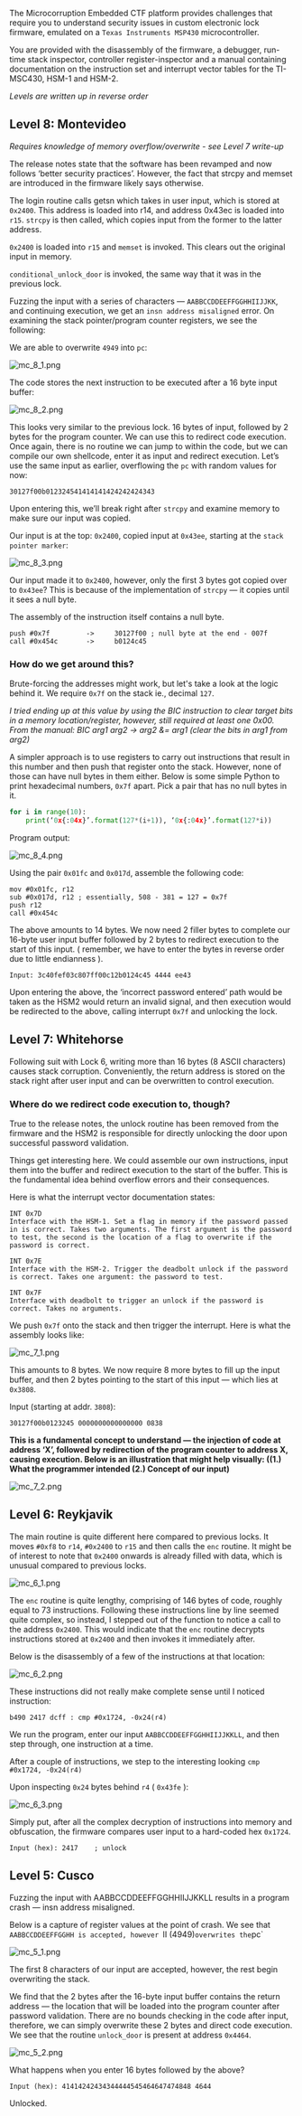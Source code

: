 The Microcorruption Embedded CTF platform provides challenges that require you to understand security issues in custom electronic lock firmware, emulated on a `Texas Instruments MSP430` microcontroller.

You are provided with the disassembly of the firmware, a debugger, run-time stack inspector, controller register-inspector and a manual containing documentation on the instruction set and interrupt vector tables for the TI-MSC430, HSM-1 and HSM-2.

*Levels are written up in reverse order*


## Level 8: Montevideo
*Requires knowledge of memory overflow/overwrite - see Level 7 write-up*

The release notes state that the software has been revamped and now follows ‘better security practices’. However, the fact that strcpy and memset are introduced in the firmware likely says otherwise.

The login routine calls getsn which takes in user input, which is stored at `0x2400`. This address is loaded into r14, and address 0x43ec is loaded into `r15`. `strcpy` is then called, which copies input from the former to the latter address.

`0x2400` is loaded into `r15` and `memset` is invoked. This clears out the original input in memory.

`conditional_unlock_door` is invoked, the same way that it was in the previous lock.

Fuzzing the input with a series of characters — `AABBCCDDEEFFGGHHIIJJKK`, and continuing execution, we get an `insn address misaligned` error. On examining the stack pointer/program counter registers, we see the following: 

We are able to overwrite `4949` into `pc`:

![mc_8_1.png]({{site.baseurl}}/assets/img/mc_8_1.png)

The code stores the next instruction to be executed after a 16 byte input buffer:

![mc_8_2.png]({{site.baseurl}}/assets/img/mc_8_2.png)

This looks very similar to the previous lock. 16 bytes of input, followed by 2 bytes for the program counter. We can use this to redirect code execution. Once again, there is no routine we can jump to within the code, but we can compile our own shellcode, enter it as input and redirect execution. Let’s use the same input as earlier, overflowing the `pc` with random values for now:

`30127f00b012324541414141424242424343`

Upon entering this, we’ll break right after `strcpy` and examine memory to make sure our input was copied.

Our input is at the top: `0x2400`, copied input at `0x43ee`, starting at the `stack pointer marker`:

![mc_8_3.png]({{site.baseurl}}/assets/img/mc_8_3.png)

Our input made it to `0x2400`, however, only the first 3 bytes got copied over to `0x43ee`? This is because of the implementation of `strcpy` — it copies until it sees a null byte.

The assembly of the instruction itself contains a null byte.

```
push #0x7f         ->     30127f00 ; null byte at the end - 007f
call #0x454c       ->     b0124c45
```

### How do we get around this?
Brute-forcing the addresses might work, but let's take a look at the logic behind it. We require `0x7f` on the stack ie., decimal `127`.

*I tried ending up at this value by using the BIC instruction to clear target bits in a memory location/register, however, still required at least one 0x00. From the manual: BIC arg1 arg2 → arg2 &= arg1 (clear the bits in arg1 from arg2)*

A simpler approach is to use registers to carry out instructions that result in this number and then push that register onto the stack. However, none of those can have null bytes in them either. Below is some simple Python to print hexadecimal numbers, `0x7f` apart. Pick a pair that has no null bytes in it.

```python
for i in range(10):
    print(‘0x{:04x}’.format(127*(i+1)), ‘0x{:04x}’.format(127*i))
```

Program output:

![mc_8_4.png]({{site.baseurl}}/assets/img/mc_8_4.png)

Using the pair `0x01fc` and `0x017d`, assemble the following code:

```
mov #0x01fc, r12
sub #0x017d, r12 ; essentially, 508 - 381 = 127 = 0x7f
push r12
call #0x454c
```

The above amounts to 14 bytes. We now need 2 filler bytes to complete our 16-byte user input buffer followed by 2 bytes to redirect execution to the start of this input. ( remember, we have to enter the bytes in reverse order due to little endianness ).

```
Input: 3c40fef03c807ff00c12b0124c45 4444 ee43
```

Upon entering the above, the ‘incorrect password entered’ path would be taken as the HSM2 would return an invalid signal, and then execution would be redirected to the above, calling interrupt `0x7f` and unlocking the lock.

## Level 7: Whitehorse

Following suit with Lock 6, writing more than 16 bytes (8 ASCII characters) causes stack corruption. Conveniently, the return address is stored on the stack right after user input and can be overwritten to control execution.

### Where do we redirect code execution to, though?
True to the release notes, the unlock routine has been removed from the firmware and the HSM2 is responsible for directly unlocking the door upon successful password validation.

Things get interesting here. We could assemble our own instructions, input them into the buffer and redirect execution to the start of the buffer. This is the fundamental idea behind overflow errors and their consequences.

Here is what the interrupt vector documentation states:

```
INT 0x7D
Interface with the HSM-1. Set a flag in memory if the password passed in is correct. Takes two arguments. The first argument is the password to test, the second is the location of a flag to overwrite if the password is correct. 

INT 0x7E
Interface with the HSM-2. Trigger the deadbolt unlock if the password is correct. Takes one argument: the password to test.

INT 0x7F
Interface with deadbolt to trigger an unlock if the password is correct. Takes no arguments.
```

We push `0x7f` onto the stack and then trigger the interrupt. Here is what the assembly looks like:

![mc_7_1.png]({{site.baseurl}}/assets/img/mc_7_1.png)

This amounts to 8 bytes. We now require 8 more bytes to fill up the input buffer, and then 2 bytes pointing to the start of this input — which lies at `0x3808`.

Input (starting at addr. `3808`): 

`30127f00b0123245 0000000000000000 0838`

**This is a fundamental concept to understand — the injection of code at address ‘X’, followed by redirection of the program counter to address X, causing execution. Below is an illustration that might help visually: ((1.) What the programmer intended (2.) Concept of our input)**

![mc_7_2.png]({{site.baseurl}}/assets/img/mc_7_2.png)


## Level 6: Reykjavik

The main routine is quite different here compared to previous locks. It moves `#0xf8` to `r14`, `#0x2400` to `r15` and then calls the `enc` routine. It might be of interest to note that `0x2400` onwards is already filled with data, which is unusual compared to previous locks.

![mc_6_1.png]({{site.baseurl}}/assets/img/mc_6_1.png)

The `enc` routine is quite lengthy, comprising of 146 bytes of code, roughly equal to 73 instructions. Following these instructions line by line seemed quite complex, so instead, I stepped out of the function to notice a call to the address `0x2400`. This would indicate that the `enc` routine decrypts instructions stored at `0x2400` and then invokes it immediately after.

Below is the disassembly of a few of the instructions at that location:

![mc_6_2.png]({{site.baseurl}}/assets/img/mc_6_2.png)

These instructions did not really make complete sense until I noticed instruction:  

`b490 2417 dcff : cmp #0x1724, -0x24(r4)`

We run the program, enter our input `AABBCCDDEEFFGGHHIIJJKKLL`, and then step through, one instruction at a time.

After a couple of instructions, we step to the interesting looking `cmp #0x1724, -0x24(r4)`

Upon inspecting `0x24` bytes behind `r4` ( `0x43fe` ):

![mc_6_3.png]({{site.baseurl}}/assets/img/mc_6_3.png)

Simply put, after all the complex decryption of instructions into memory and obfuscation, the firmware compares user input to a hard-coded hex `0x1724`.

`Input (hex): 2417    ; unlock`

## Level 5: Cusco

Fuzzing the input with AABBCCDDEEFFGGHHIIJJKKLL results in a program crash — insn address misaligned. 

Below is a capture of register values at the point of crash. We see that `AABBCCDDEEFFGGHH is accepted, however `II (4949)` overwrites the `pc`

![mc_5_1.png]({{site.baseurl}}/assets/img/mc_5_1.png)

The first 8 characters of our input are accepted, however, the rest begin overwriting the stack.

We find that the 2 bytes after the 16-byte input buffer contains the return address — the location that will be loaded into the program counter after password validation. There are no bounds checking in the code after input, therefore, we can simply overwrite these 2 bytes and direct code execution. We see that the routine `unlock_door` is present at address `0x4464`.

![mc_5_2.png]({{site.baseurl}}/assets/img/mc_5_2.png)

What happens when you enter 16 bytes followed by the above?

`Input (hex): 41414242434344444545464647474848 4644`

Unlocked.
